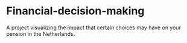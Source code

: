 # Financial-decision-making
A project visualizing the impact that certain choices may have on your pension in the Netherlands.
